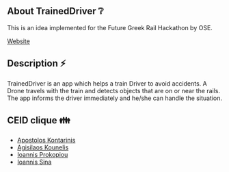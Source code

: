 ## About TrainedDriver :grey_question:

This is an idea implemented for the Future Greek Rail Hackathon by OSE.

[Website](https://traineddriver.eu/)

## Description :zap:

TrainedDriver is an app which helps a train Driver to avoid accidents. A Drone travels with the train and detects objects that are on or near the rails. The app informs the driver immediately and he/she can handle the situation.

## CEID clique 👪
- [Apostolos Kontarinis](https://www.linkedin.com/in/apostolos-kontarinis-a21197222/)
- [Agisilaos Kounelis](https://www.linkedin.com/in/kounelisagis/)
- [Ioannis Prokopiou](https://www.linkedin.com/in/giannis-prokopiou/)
- [Ioannis Sina](https://www.linkedin.com/in/ioannissina/)
